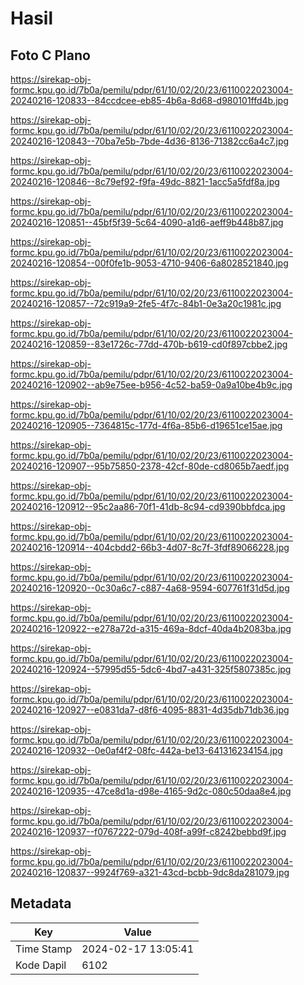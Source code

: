# Hasil

## Foto C Plano

https://sirekap-obj-formc.kpu.go.id/7b0a/pemilu/pdpr/61/10/02/20/23/6110022023004-20240216-120833--84ccdcee-eb85-4b6a-8d68-d980101ffd4b.jpg

https://sirekap-obj-formc.kpu.go.id/7b0a/pemilu/pdpr/61/10/02/20/23/6110022023004-20240216-120843--70ba7e5b-7bde-4d36-8136-71382cc6a4c7.jpg

https://sirekap-obj-formc.kpu.go.id/7b0a/pemilu/pdpr/61/10/02/20/23/6110022023004-20240216-120846--8c79ef92-f9fa-49dc-8821-1acc5a5fdf8a.jpg

https://sirekap-obj-formc.kpu.go.id/7b0a/pemilu/pdpr/61/10/02/20/23/6110022023004-20240216-120851--45bf5f39-5c64-4090-a1d6-aeff9b448b87.jpg

https://sirekap-obj-formc.kpu.go.id/7b0a/pemilu/pdpr/61/10/02/20/23/6110022023004-20240216-120854--00f0fe1b-9053-4710-9406-6a8028521840.jpg

https://sirekap-obj-formc.kpu.go.id/7b0a/pemilu/pdpr/61/10/02/20/23/6110022023004-20240216-120857--72c919a9-2fe5-4f7c-84b1-0e3a20c1981c.jpg

https://sirekap-obj-formc.kpu.go.id/7b0a/pemilu/pdpr/61/10/02/20/23/6110022023004-20240216-120859--83e1726c-77dd-470b-b619-cd0f897cbbe2.jpg

https://sirekap-obj-formc.kpu.go.id/7b0a/pemilu/pdpr/61/10/02/20/23/6110022023004-20240216-120902--ab9e75ee-b956-4c52-ba59-0a9a10be4b9c.jpg

https://sirekap-obj-formc.kpu.go.id/7b0a/pemilu/pdpr/61/10/02/20/23/6110022023004-20240216-120905--7364815c-177d-4f6a-85b6-d19651ce15ae.jpg

https://sirekap-obj-formc.kpu.go.id/7b0a/pemilu/pdpr/61/10/02/20/23/6110022023004-20240216-120907--95b75850-2378-42cf-80de-cd8065b7aedf.jpg

https://sirekap-obj-formc.kpu.go.id/7b0a/pemilu/pdpr/61/10/02/20/23/6110022023004-20240216-120912--95c2aa86-70f1-41db-8c94-cd9390bbfdca.jpg

https://sirekap-obj-formc.kpu.go.id/7b0a/pemilu/pdpr/61/10/02/20/23/6110022023004-20240216-120914--404cbdd2-66b3-4d07-8c7f-3fdf89066228.jpg

https://sirekap-obj-formc.kpu.go.id/7b0a/pemilu/pdpr/61/10/02/20/23/6110022023004-20240216-120920--0c30a6c7-c887-4a68-9594-607761f31d5d.jpg

https://sirekap-obj-formc.kpu.go.id/7b0a/pemilu/pdpr/61/10/02/20/23/6110022023004-20240216-120922--e278a72d-a315-469a-8dcf-40da4b2083ba.jpg

https://sirekap-obj-formc.kpu.go.id/7b0a/pemilu/pdpr/61/10/02/20/23/6110022023004-20240216-120924--57995d55-5dc6-4bd7-a431-325f5807385c.jpg

https://sirekap-obj-formc.kpu.go.id/7b0a/pemilu/pdpr/61/10/02/20/23/6110022023004-20240216-120927--e0831da7-d8f6-4095-8831-4d35db71db36.jpg

https://sirekap-obj-formc.kpu.go.id/7b0a/pemilu/pdpr/61/10/02/20/23/6110022023004-20240216-120932--0e0af4f2-08fc-442a-be13-641316234154.jpg

https://sirekap-obj-formc.kpu.go.id/7b0a/pemilu/pdpr/61/10/02/20/23/6110022023004-20240216-120935--47ce8d1a-d98e-4165-9d2c-080c50daa8e4.jpg

https://sirekap-obj-formc.kpu.go.id/7b0a/pemilu/pdpr/61/10/02/20/23/6110022023004-20240216-120937--f0767222-079d-408f-a99f-c8242bebbd9f.jpg

https://sirekap-obj-formc.kpu.go.id/7b0a/pemilu/pdpr/61/10/02/20/23/6110022023004-20240216-120837--9924f769-a321-43cd-bcbb-9dc8da281079.jpg


## Metadata

| Key        | Value               |
| ---------- | ------------------- |
| Time Stamp | 2024-02-17 13:05:41 |
| Kode Dapil | 6102                |




